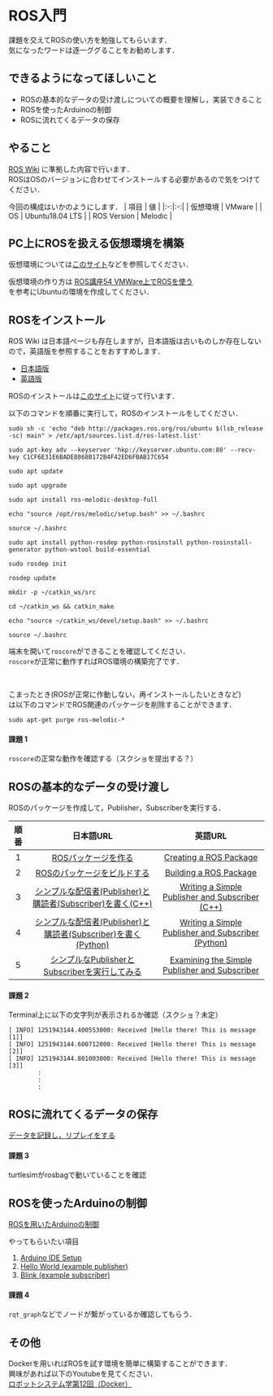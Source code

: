 # ROS入門

課題を交えてROSの使い方を勉強してもらいます．  
気になったワードは逐一ググることをお勧めします．

## できるようになってほしいこと
- ROSの基本的なデータの受け渡しについての概要を理解し，実装できること
- ROSを使ったArduinoの制御
- ROSに流れてくるデータの保存

## やること

[ROS Wiki](http://wiki.ros.org/ROS/Tutorials) に準拠した内容で行います．  
ROSはOSのバージョンに合わせてインストールする必要があるので気をつけてください．  

今回の構成はいかのようにします．
| 項目 | 値 |
|:-:|:-:|
| 仮想環境 | VMware |
| OS | Ubuntu18.04 LTS |
| ROS Version | Melodic |


## PC上にROSを扱える仮想環境を構築

仮想環境については[このサイト](https://bcblog.sios.jp/what-is-virtualenvironment-vmware/)などを参照してください．


仮想環境の作り方は
[ROS講座54 VMWare上でROSを使う](https://qiita.com/srs/items/25efd45641c274bb8415)  
を参考にUbuntuの環境を作成してください．


## ROSをインストール

ROS Wiki は日本語ページも存在しますが，日本語版は古いものしか存在しないので，英語版を参照することをおすすめします．
- [日本語版](http://wiki.ros.org/ja/ROS/Tutorials)
- [英語版](http://wiki.ros.org/ROS/Tutorials)


ROSのインストールは[このサイト](http://wiki.ros.org/melodic/Installation/Ubuntu)に従って行います．

以下のコマンドを順番に実行して，ROSのインストールをしてください．  

```
sudo sh -c 'echo "deb http://packages.ros.org/ros/ubuntu $(lsb_release -sc) main" > /etc/apt/sources.list.d/ros-latest.list'

sudo apt-key adv --keyserver 'hkp://keyserver.ubuntu.com:80' --recv-key C1CF6E31E6BADE8868B172B4F42ED6FBAB17C654

sudo apt update

sudo apt upgrade

sudo apt install ros-melodic-desktop-full

echo "source /opt/ros/melodic/setup.bash" >> ~/.bashrc

source ~/.bashrc

sudo apt install python-rosdep python-rosinstall python-rosinstall-generator python-wstool build-essential

sudo rosdep init

rosdep update

mkdir -p ~/catkin_ws/src

cd ~/catkin_ws && catkin_make

echo "source ~/catkin_ws/devel/setup.bash" >> ~/.bashrc

source ~/.bashrc
```

端末を開いて`roscore`ができることを確認してください．  
`roscore`が正常に動作すればROS環境の構築完了です．

<br>

こまったとき(ROSが正常に作動しない，再インストールしたいときなど)  
は以下のコマンドでROS関連のパッケージを削除することができます．

```
sudo apt-get purge ros-melodic-*
```

#### 課題  1
`roscore`の正常な動作を確認する（スクショを提出する？）


## ROSの基本的なデータの受け渡し

ROSのパッケージを作成して，Publisher，Subscriberを実行する．

| 順番 | 日本語URL | 英語URL |
|:-:|:-:|:-:|
|1| [ROSパッケージを作る](http://wiki.ros.org/ja/ROS/Tutorials/CreatingPackage) | [Creating a ROS Package](http://wiki.ros.org/ROS/Tutorials/CreatingPackage) |
|2| [ROSのパッケージをビルドする](http://wiki.ros.org/ja/ROS/Tutorials/BuildingPackages) | [Building a ROS Package](http://wiki.ros.org/ROS/Tutorials/BuildingPackages) |
|3| [シンプルな配信者(Publisher)と購読者(Subscriber)を書く(C++)](http://wiki.ros.org/ja/ROS/Tutorials/WritingPublisherSubscriber%28c%2B%2B%29) | [Writing a Simple Publisher and Subscriber (C++)](http://wiki.ros.org/ROS/Tutorials/WritingPublisherSubscriber%28c%2B%2B%29) |
|4| [シンプルな配信者(Publisher)と購読者(Subscriber)を書く(Python)](http://wiki.ros.org/ja/ROS/Tutorials/WritingPublisherSubscriber%28python%29) | [Writing a Simple Publisher and Subscriber (Python)](http://wiki.ros.org/ROS/Tutorials/WritingPublisherSubscriber%28python%29) |
|5| [シンプルなPublisherとSubscriberを実行してみる](http://wiki.ros.org/ja/ROS/Tutorials/ExaminingPublisherSubscriber) | [Examining the Simple Publisher and Subscriber](http://wiki.ros.org/ROS/Tutorials/ExaminingPublisherSubscriber) |

#### 課題 2
Terminal上に以下の文字列が表示されるか確認（スクショ？未定）
```
[ INFO] 1251943144.400553000: Received [Hello there! This is message [1]]
[ INFO] 1251943144.600712000: Received [Hello there! This is message [2]]
[ INFO] 1251943144.801003000: Received [Hello there! This is message [3]]
        :
        :
        :
```

## ROSに流れてくるデータの保存

[データを記録し，リプレイをする](http://wiki.ros.org/ja/ROS/Tutorials/Recording%20and%20playing%20back%20data)  

#### 課題 3

turtlesimがrosbagで動いていることを確認

## ROSを使ったArduinoの制御

[ROSを用いたArduinoの制御](http://wiki.ros.org/rosserial_arduino/Tutorials)  

やってもらいたい項目
1. [Arduino IDE Setup](http://wiki.ros.org/rosserial_arduino/Tutorials/Arduino%20IDE%20Setup)
2. [Hello World (example publisher)](http://wiki.ros.org/rosserial_arduino/Tutorials/Hello%20World)
3. [Blink (example subscriber)](http://wiki.ros.org/rosserial_arduino/Tutorials/Blink)

#### 課題 4

`rqt_graph`などでノードが繋がっているか確認してもらう．

## その他
Dockerを用いればROSを試す環境を簡単に構築することができます．  
興味があれば以下のYoutubeを見てください．  
[ロボットシステム学第12回（Docker）](https://www.youtube.com/watch?v=Utvf4YmMJpk&list=PLbUh9y6MXvjdIB5A9uhrZVrhAaXc61Pzz&index=16)